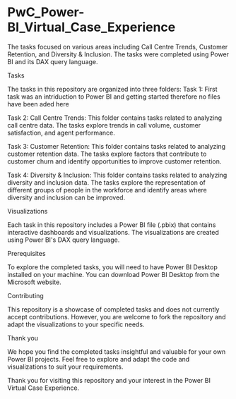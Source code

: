 # PwC_Power-BI_Virtual_Case_Experience

The tasks focused on various areas including Call Centre Trends, Customer Retention, and Diversity & Inclusion. The tasks were completed using Power BI and its DAX query language.

Tasks

The tasks in this repository are organized into three folders:
Task 1: First task was an intriduction to Power BI and getting started therefore no files have been aded here

Task 2:
Call Centre Trends: This folder contains tasks related to analyzing call centre data. The tasks explore trends in call volume, customer satisfaction, and agent performance.

Task 3:
Customer Retention: This folder contains tasks related to analyzing customer retention data. The tasks explore factors that contribute to customer churn and identify opportunities to improve customer retention.

Task 4:
Diversity & Inclusion: This folder contains tasks related to analyzing diversity and inclusion data. The tasks explore the representation of different groups of people in the workforce and identify areas where diversity and inclusion can be improved.

Visualizations

Each task in this repository includes a Power BI file (.pbix) that contains interactive dashboards and visualizations. The visualizations are created using Power BI's DAX query language.

Prerequisites

To explore the completed tasks, you will need to have Power BI Desktop installed on your machine. You can download Power BI Desktop from the Microsoft website.

Contributing

This repository is a showcase of completed tasks and does not currently accept contributions. However, you are welcome to fork the repository and adapt the visualizations to your specific needs.

Thank you

We hope you find the completed tasks insightful and valuable for your own Power BI projects. Feel free to explore and adapt the code and visualizations to suit your requirements.

Thank you for visiting this repository and your interest in the Power BI Virtual Case Experience.
